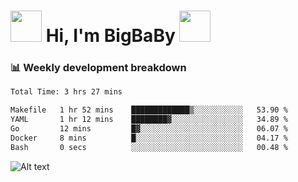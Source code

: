 <!-- Title -->
<h1>
    <img src="https://media.tenor.com/TlyRveJkgo4AAAAi/cloud-cloud-strife.gif" width="50"/>
    Hi, I'm BigBaBy
    <img src="https://media.tenor.com/TlyRveJkgo4AAAAi/cloud-cloud-strife.gif" width="50"/>
</h1>

<h3> 📊 Weekly development breakdown </h3>
<!-- waka-readme-stats -->

<!--START_SECTION:waka-->

```txt
Total Time: 3 hrs 27 mins

Makefile   1 hr 52 mins    █████████████▒░░░░░░░░░░░   53.90 %
YAML       1 hr 12 mins    ████████▓░░░░░░░░░░░░░░░░   34.89 %
Go         12 mins         █▓░░░░░░░░░░░░░░░░░░░░░░░   06.07 %
Docker     8 mins          █░░░░░░░░░░░░░░░░░░░░░░░░   04.17 %
Bash       0 secs          ░░░░░░░░░░░░░░░░░░░░░░░░░   00.48 %
```

<!--END_SECTION:waka-->

![Alt text](https://spotify-recently-played-readme.vercel.app/api?user=21b7yx6vkj66csord5swswvza&count=10&width=1000)
